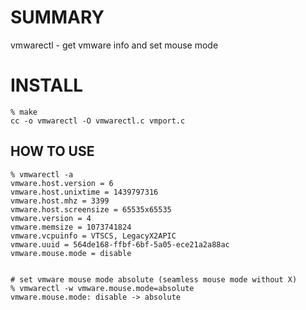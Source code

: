 SUMMARY
=======
vmwarectl - get vmware info and set mouse mode

INSTALL
=======
	% make
	cc -o vmwarectl -O vmwarectl.c vmport.c


HOW TO USE
----------
	% vmwarectl -a
	vmware.host.version = 6
	vmware.host.unixtime = 1439797316
	vmware.host.mhz = 3399
	vmware.host.screensize = 65535x65535
	vmware.version = 4
	vmware.memsize = 1073741824
	vmware.vcpuinfo = VTSCS, LegacyX2APIC
	vmware.uuid = 564de168-ffbf-6bf-5a05-ece21a2a88ac
	vmware.mouse.mode = disable


	# set vmware mouse mode absolute (seamless mouse mode without X)
	% vmwarectl -w vmware.mouse.mode=absolute
	vmware.mouse.mode: disable -> absolute

